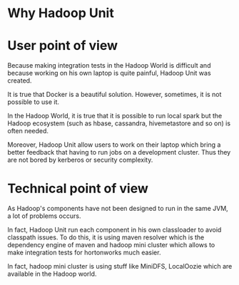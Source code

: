 # Why Hadoop Unit

# User point of view
Because making integration tests in the Hadoop World is difficult and because working on his own laptop is quite painful, Hadoop Unit was created.

It is true that Docker is a beautiful solution. However, sometimes, it is not possible to use it.

In the Hadoop World, it is true that it is possible to run local spark but the Hadoop ecosystem (such as hbase, cassandra, hivemetastore and so on) is often needed.

Moreover, Hadoop Unit allow users to work on their laptop which bring a better feedback that having to run jobs on a development cluster. Thus they are not bored by kerberos or security complexity.


# Technical point of view

As Hadoop's components have not been designed to run in the same JVM, a lot of problems occurs.

In fact, Hadoop Unit run each component in his own classloader to avoid classpath issues. To do this, it is using maven resolver which is the dependency engine of maven and hadoop mini cluster which allows to make integration tests for hortonworks much easier.

In fact, hadoop mini cluster is using stuff like MiniDFS, LocalOozie which are available in the Hadoop world.



